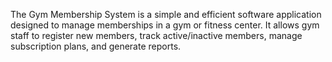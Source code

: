 
The Gym Membership System is a simple and efficient software application designed to manage memberships in a gym or fitness center. It allows gym staff to register new members, track active/inactive members, manage subscription plans, and generate reports.
